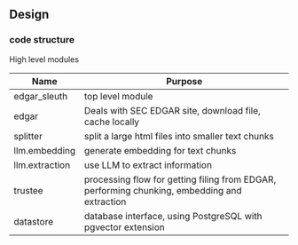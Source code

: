 ## Design

### code structure

High level modules

| Name           | Purpose                                                                                      |
| -------------- | -------------------------------------------------------------------------------------------- |
| edgar_sleuth   | top level module                                                                             |
| edgar          | Deals with SEC EDGAR site, download file, cache locally                                      |
| splitter       | split a large html files into smaller text chunks                                            |
| llm.embedding  | generate embedding for text chunks                                                           |
| llm.extraction | use LLM to extract information                                                               |
| trustee        | processing flow for getting filing from EDGAR, performing chunking, embedding and extraction |
| datastore      | database interface, using PostgreSQL with pgvector extension                                 |
